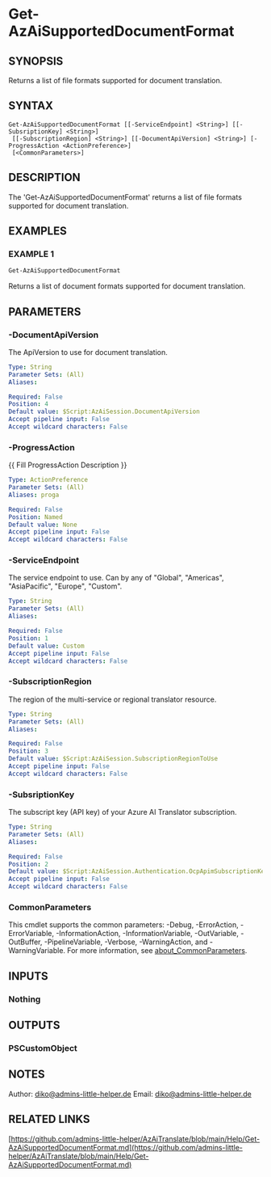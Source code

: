 ﻿---
external help file: AzAiTranslate-help.xml
Module Name: AzAiTranslate
online version: https://github.com/admins-little-helper/AzAiTranslate/blob/main/Help/Get-AzAiSupportedDocumentFormat.md
schema: 2.0.0
---

# Get-AzAiSupportedDocumentFormat

## SYNOPSIS

Returns a list of file formats supported for document translation.

## SYNTAX

```
Get-AzAiSupportedDocumentFormat [[-ServiceEndpoint] <String>] [[-SubsriptionKey] <String>]
 [[-SubscriptionRegion] <String>] [[-DocumentApiVersion] <String>] [-ProgressAction <ActionPreference>]
 [<CommonParameters>]
```

## DESCRIPTION

The 'Get-AzAiSupportedDocumentFormat' returns a list of file formats supported for document translation.

## EXAMPLES

### EXAMPLE 1

```PowerShell
Get-AzAiSupportedDocumentFormat
```

Returns a list of document formats supported for document translation.

## PARAMETERS

### -DocumentApiVersion

The ApiVersion to use for document translation.

```yaml
Type: String
Parameter Sets: (All)
Aliases:

Required: False
Position: 4
Default value: $Script:AzAiSession.DocumentApiVersion
Accept pipeline input: False
Accept wildcard characters: False
```

### -ProgressAction

{{ Fill ProgressAction Description }}

```yaml
Type: ActionPreference
Parameter Sets: (All)
Aliases: proga

Required: False
Position: Named
Default value: None
Accept pipeline input: False
Accept wildcard characters: False
```

### -ServiceEndpoint

The service endpoint to use.
Can by any of "Global", "Americas", "AsiaPacific", "Europe", "Custom".

```yaml
Type: String
Parameter Sets: (All)
Aliases:

Required: False
Position: 1
Default value: Custom
Accept pipeline input: False
Accept wildcard characters: False
```

### -SubscriptionRegion

The region of the multi-service or regional translator resource.

```yaml
Type: String
Parameter Sets: (All)
Aliases:

Required: False
Position: 3
Default value: $Script:AzAiSession.SubscriptionRegionToUse
Accept pipeline input: False
Accept wildcard characters: False
```

### -SubsriptionKey

The subscript key (API key) of your Azure AI Translator subscription.

```yaml
Type: String
Parameter Sets: (All)
Aliases:

Required: False
Position: 2
Default value: $Script:AzAiSession.Authentication.OcpApimSubscriptionKey
Accept pipeline input: False
Accept wildcard characters: False
```

### CommonParameters

This cmdlet supports the common parameters: -Debug, -ErrorAction, -ErrorVariable, -InformationAction, -InformationVariable, -OutVariable, -OutBuffer, -PipelineVariable, -Verbose, -WarningAction, and -WarningVariable. For more information, see [about_CommonParameters](http://go.microsoft.com/fwlink/?LinkID=113216).

## INPUTS

### Nothing

## OUTPUTS

### PSCustomObject

## NOTES

Author:     <diko@admins-little-helper.de>
Email:      <diko@admins-little-helper.de>

## RELATED LINKS

[https://github.com/admins-little-helper/AzAiTranslate/blob/main/Help/Get-AzAiSupportedDocumentFormat.md](https://github.com/admins-little-helper/AzAiTranslate/blob/main/Help/Get-AzAiSupportedDocumentFormat.md)
